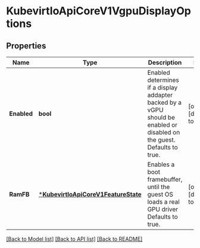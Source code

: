# KubevirtIoApiCoreV1VgpuDisplayOptions

## Properties
Name | Type | Description | Notes
------------ | ------------- | ------------- | -------------
**Enabled** | **bool** | Enabled determines if a display addapter backed by a vGPU should be enabled or disabled on the guest. Defaults to true. | [optional] [default to null]
**RamFB** | [***KubevirtIoApiCoreV1FeatureState**](kubevirt.io.api.core.v1.FeatureState.md) | Enables a boot framebuffer, until the guest OS loads a real GPU driver Defaults to true. | [optional] [default to null]

[[Back to Model list]](../README.md#documentation-for-models) [[Back to API list]](../README.md#documentation-for-api-endpoints) [[Back to README]](../README.md)


